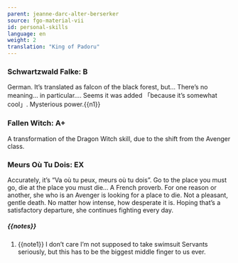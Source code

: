 ```yaml
---
parent: jeanne-darc-alter-berserker
source: fgo-material-vii
id: personal-skills
language: en
weight: 2
translation: "King of Padoru"
---
```


### Schwartzwald Falke: B
German. It’s translated as falcon of the black forest, but… There’s no meaning… in particular….
Seems it was added 「because it’s somewhat cool」.
Mysterious power.{{n1}}

### Fallen Witch: A+

A transformation of the Dragon Witch skill,
due to the shift from the Avenger class.

### Meurs Où Tu Dois: EX

Accurately, it’s “Va où tu peux, meurs où tu dois”.
Go to the place you must go, die at the place you must die… A French proverb.
For one reason or another, she who is an Avenger is looking for a place to die.
Not a pleasant, gentle death.
No matter how intense, how desperate it is.
Hoping that’s a satisfactory departure,
she continues fighting every day.

##### {{notes}}

1. {{note1}} I don’t care I’m not supposed to take swimsuit Servants seriously, but this has to be the biggest middle finger to us ever.
